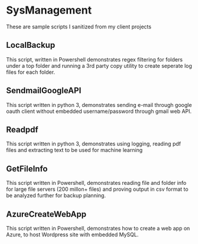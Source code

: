 # SysManagement
These are sample scripts I sanitized from my client projects

## LocalBackup
This script, written in Powershell demonstrates regex filtering for folders under a top folder and running a 3rd party copy utility to create seperate log files for each folder.

## SendmailGoogleAPI
This script written in python 3, demonstrates sending e-mail through google oauth client without embedded username/password through gmail web API.  

## Readpdf
This script written in python 3, demonstrates using logging, reading pdf files and extracting text to be used for machine learning

## GetFileInfo
This script written in Powershell, demonstrates reading file and folder info for large file servers (200 millon+ files) and proving output in csv format to be analyzed further for backup planning. 

## AzureCreateWebApp
This script written in Powershell, demonstrates how to create a web app on Azure, to host Wordpress site with embedded MySQL. 